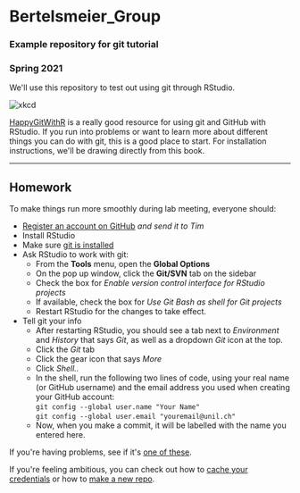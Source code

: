 # Bertelsmeier_Group
### Example repository for git tutorial  
### Spring 2021  


We'll use this repository to test out using git through RStudio.

![xkcd](https://www.explainxkcd.com/wiki/images/4/4d/git.png)


[HappyGitWithR](https://happygitwithr.com/) is a really good resource for using git and GitHub with RStudio. If you run into problems or want to learn more about different things you can do with git, this is a good place to start. For installation instructions, we'll be drawing directly from this book.  

--------

## Homework  
To make things run more smoothly during lab meeting, everyone should:  
- [Register an account on GitHub](https://happygitwithr.com/github-acct.html) *and send it to Tim*  
- Install RStudio  
- Make sure [git is installed](https://happygitwithr.com/install-git.html)  
- Ask RStudio to work with git:  
  - From the **Tools** menu, open the **Global Options**
  - On the pop up window, click the **Git/SVN** tab on the sidebar 
  - Check the box for *Enable version control interface for RStudio projects*
  - If available, check the box for *Use Git Bash as shell for Git projects*
  - Restart RStudio for the changes to take effect.
- Tell git your info
  - After restarting RStudio, you should see a tab next to *Environment* and *History* that says *Git*, as well as a dropdown *Git* icon at the top.  
  - Click the *Git* tab  
  - Click the gear icon that says *More*  
  - Click *Shell..*   
  - In the shell, run the following two lines of code, using your real name (or GitHub username) and the email address you used when creating your GitHub account:  
`git config --global user.name "Your Name"`  
`git config --global user.email "youremail@unil.ch"`  
  - Now, when you make a commit, it will be labelled with the name you entered here.

If you're having problems, see if it's [one of these](https://happygitwithr.com/troubleshooting.html).  

If you're feeling ambitious, you can check out how to [cache your credentials](https://happygitwithr.com/credential-caching.html) or how to [make a new repo](https://happygitwithr.com/rstudio-git-github.html).  

